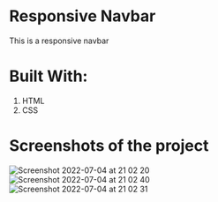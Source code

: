 # Responsive Navbar
This is a responsive navbar

# Built With:
1. HTML
2. CSS

# Screenshots of the project

![Screenshot 2022-07-04 at 21 02 20](https://user-images.githubusercontent.com/76920888/177211738-ff9bc378-4cc5-4d0d-8343-a6738aab8ed1.png)
![Screenshot 2022-07-04 at 21 02 40](https://user-images.githubusercontent.com/76920888/177211746-eb51af39-35e2-470b-84bf-7014be90dcf3.png)
![Screenshot 2022-07-04 at 21 02 31](https://user-images.githubusercontent.com/76920888/177211753-b8f50cf8-9682-4c52-8fca-cc4e81ce450b.png)
